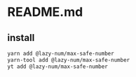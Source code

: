 # README.md

    

## install

```bash
yarn add @lazy-num/max-safe-number
yarn-tool add @lazy-num/max-safe-number
yt add @lazy-num/max-safe-number
```

